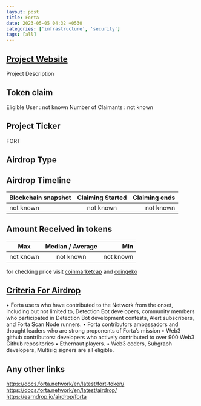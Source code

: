 ```yaml
---
layout: post
title: Forta
date: 2023-05-05 04:32 +0530
categories: ['infrastructure', 'security']
tags: [all]
---
```





## [Project Website](https://forta.org/)

 Project Description

## Token claim

Eligible User : not known
Number of Claimants : not known

## Project Ticker

FORT

## Airdrop Type

## Airdrop Timeline

| Blockchain snapshot     | Claiming Started           | Claiming ends    |
| ----------------------- |:--------------------------:| ----------------:|
|       not known         |        not known           |   not known      |

## Amount Received in tokens

| Max        |    Median / Average  |       Min    |
| ---------- |:--------------------:| ------------:|
| not known  |     not known        |  not known   |

for checking price visit [coinmarketcap](https://coinmarketcap.com/currencies/) and [coingeko](https://www.coingecko.com/en/coins/)

## [Criteria For Airdrop](link)

• Forta users who have contributed to the Network from the onset, including but not limited to, Detection Bot developers, community members who participated in Detection Bot development contests, Alert subscribers, and Forta Scan Node runners.
• Forta contributors ambassadors and thought leaders who are strong proponents of Forta’s mission
• Web3 github contributors: developers who actively contributed to over 900 Web3 Github repositories
• Ethernaut players.
• Web3 coders, Subgraph developers, Multisig signers are all eligible.

## Any other links

<https://docs.forta.network/en/latest/fort-token/>
<https://docs.forta.network/en/latest/airdrop/>
<https://earndrop.io/airdrop/forta>
